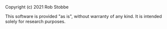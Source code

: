 
Copyright (c) 2021 Rob Stobbe

This software is provided "as is", without warranty of any kind. It is 
intended solely for research purposes.   

